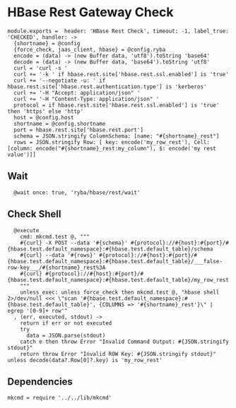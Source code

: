 
# HBase Rest Gateway Check



    module.exports =  header: 'HBase Rest Check', timeout: -1, label_true: 'CHECKED', handler: ->
      {shortname} = @config
      {force_check, jaas_client, hbase} = @config.ryba
      encode = (data) -> (new Buffer data, 'utf8').toString 'base64'
      decode = (data) -> (new Buffer data, 'base64').toString 'utf8'
      curl = 'curl -s '
      curl += '-k ' if hbase.rest.site['hbase.rest.ssl.enabled'] is 'true'
      curl += '--negotiate -u: ' if hbase.rest.site['hbase.rest.authentication.type'] is 'kerberos'
      curl += '-H "Accept: application/json" '
      curl += '-H "Content-Type: application/json" '
      protocol = if hbase.rest.site['hbase.rest.ssl.enabled'] is 'true' then 'https' else 'http'
      host = @config.host
      shortname = @config.shortname
      port = hbase.rest.site['hbase.rest.port']
      schema = JSON.stringify ColumnSchema: [name: "#{shortname}_rest"]
      rows = JSON.stringify Row: [ key: encode('my_row_rest'), Cell: [column: encode("#{shortname}_rest:my_column"), $: encode('my rest value')]]

## Wait

      @wait once: true, 'ryba/hbase/rest/wait'

## Check Shell

      @execute
        cmd: mkcmd.test @, """
        #{curl} -X POST --data '#{schema}' #{protocol}://#{host}:#{port}/#{hbase.test.default_namespace}:#{hbase.test.default_table}/schema
        #{curl} --data '#{rows}' #{protocol}://#{host}:#{port}/#{hbase.test.default_namespace}:#{hbase.test.default_table}/___false-row-key___/#{shortname}_rest%3A
        #{curl} #{protocol}://#{host}:#{port}/#{hbase.test.default_namespace}:#{hbase.test.default_table}/my_row_rest
        """
        unless_exec: unless force_check then mkcmd.test @, "hbase shell 2>/dev/null <<< \"scan '#{hbase.test.default_namespace}:#{hbase.test.default_table}', {COLUMNS => '#{shortname}_rest'}\" | egrep '[0-9]+ row'"
      , (err, executed, stdout) ->
        return if err or not executed
        try
          data = JSON.parse(stdout)
        catch e then throw Error "Invalid Command Output: #{JSON.stringify stdout}"
        return throw Error "Invalid ROW Key: #{JSON.stringify stdout}" unless decode(data?.Row[0]?.key) is 'my_row_rest'

## Dependencies

    mkcmd = require '../../lib/mkcmd'
